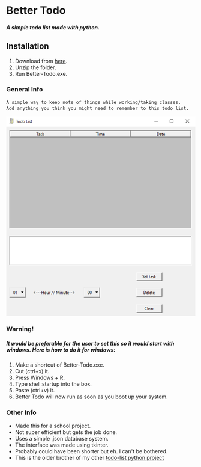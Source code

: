 # Better Todo #
##### A simple todo list made with python.

## Installation 
1. Download from [here](https://github.com/brtcrt/Better-Todo/releases).
2. Unzip the folder.
3. Run Better-Todo.exe.

### General Info
```
A simple way to keep note of things while working/taking classes. 
Add anything you think you might need to remember to this todo list.
``` 

![Image](photo-new.png)

### Warning!
##### It would be preferable for the user to set this so it would start with windows. Here is how to do it for windows:
1. Make a shortcut of Better-Todo.exe.
2. Cut (ctrl+x) it.
3. Press Windows + R.
4. Type shell:startup into the box. 
5. Paste (ctrl+v) it.
6. Better Todo will now run as soon as you boot up your system.

### Other Info
- Made this for a school project.
- Not super efficient but gets the job done. 
- Uses a simple .json database system. 
- The interface was made using tkinter.
- Probably could have been shorter but eh. I can't be bothered.
- This is the older brother of my other [todo-list python project](https://github.com/brtcrt/Short-Python-Todo-List)